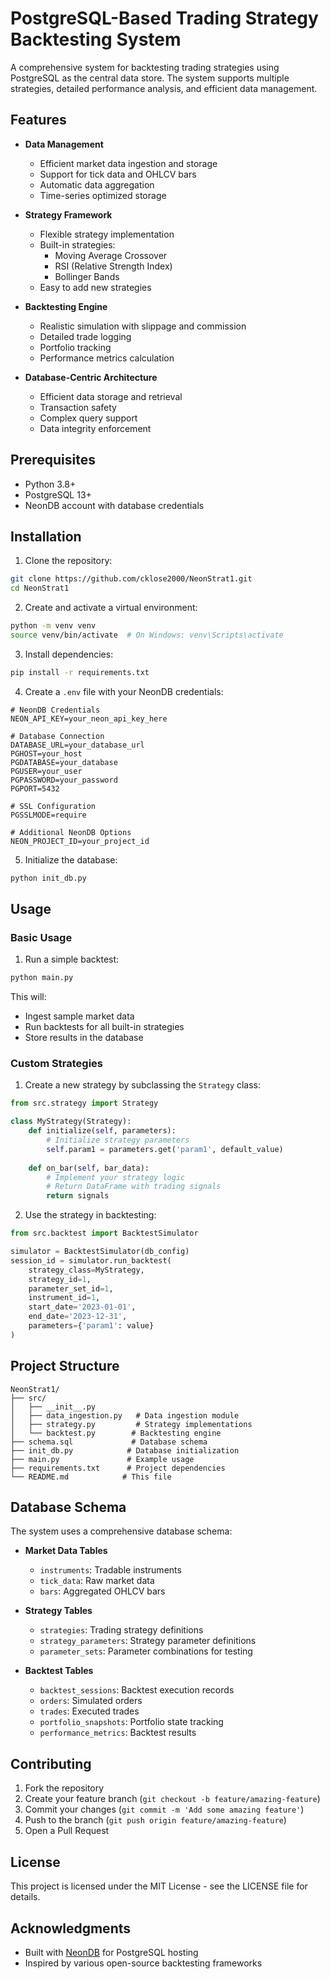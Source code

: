 # PostgreSQL-Based Trading Strategy Backtesting System

A comprehensive system for backtesting trading strategies using PostgreSQL as the central data store. The system supports multiple strategies, detailed performance analysis, and efficient data management.

## Features

- **Data Management**
  - Efficient market data ingestion and storage
  - Support for tick data and OHLCV bars
  - Automatic data aggregation
  - Time-series optimized storage

- **Strategy Framework**
  - Flexible strategy implementation
  - Built-in strategies:
    - Moving Average Crossover
    - RSI (Relative Strength Index)
    - Bollinger Bands
  - Easy to add new strategies

- **Backtesting Engine**
  - Realistic simulation with slippage and commission
  - Detailed trade logging
  - Portfolio tracking
  - Performance metrics calculation

- **Database-Centric Architecture**
  - Efficient data storage and retrieval
  - Transaction safety
  - Complex query support
  - Data integrity enforcement

## Prerequisites

- Python 3.8+
- PostgreSQL 13+
- NeonDB account with database credentials

## Installation

1. Clone the repository:
```bash
git clone https://github.com/cklose2000/NeonStrat1.git
cd NeonStrat1
```

2. Create and activate a virtual environment:
```bash
python -m venv venv
source venv/bin/activate  # On Windows: venv\Scripts\activate
```

3. Install dependencies:
```bash
pip install -r requirements.txt
```

4. Create a `.env` file with your NeonDB credentials:
```env
# NeonDB Credentials
NEON_API_KEY=your_neon_api_key_here

# Database Connection
DATABASE_URL=your_database_url
PGHOST=your_host
PGDATABASE=your_database
PGUSER=your_user
PGPASSWORD=your_password
PGPORT=5432

# SSL Configuration
PGSSLMODE=require

# Additional NeonDB Options
NEON_PROJECT_ID=your_project_id
```

5. Initialize the database:
```bash
python init_db.py
```

## Usage

### Basic Usage

1. Run a simple backtest:
```bash
python main.py
```

This will:
- Ingest sample market data
- Run backtests for all built-in strategies
- Store results in the database

### Custom Strategies

1. Create a new strategy by subclassing the `Strategy` class:
```python
from src.strategy import Strategy

class MyStrategy(Strategy):
    def initialize(self, parameters):
        # Initialize strategy parameters
        self.param1 = parameters.get('param1', default_value)
    
    def on_bar(self, bar_data):
        # Implement your strategy logic
        # Return DataFrame with trading signals
        return signals
```

2. Use the strategy in backtesting:
```python
from src.backtest import BacktestSimulator

simulator = BacktestSimulator(db_config)
session_id = simulator.run_backtest(
    strategy_class=MyStrategy,
    strategy_id=1,
    parameter_set_id=1,
    instrument_id=1,
    start_date='2023-01-01',
    end_date='2023-12-31',
    parameters={'param1': value}
)
```

## Project Structure

```
NeonStrat1/
├── src/
│   ├── __init__.py
│   ├── data_ingestion.py   # Data ingestion module
│   ├── strategy.py         # Strategy implementations
│   └── backtest.py        # Backtesting engine
├── schema.sql             # Database schema
├── init_db.py            # Database initialization
├── main.py               # Example usage
├── requirements.txt      # Project dependencies
└── README.md            # This file
```

## Database Schema

The system uses a comprehensive database schema:

- **Market Data Tables**
  - `instruments`: Tradable instruments
  - `tick_data`: Raw market data
  - `bars`: Aggregated OHLCV bars

- **Strategy Tables**
  - `strategies`: Trading strategy definitions
  - `strategy_parameters`: Strategy parameter definitions
  - `parameter_sets`: Parameter combinations for testing

- **Backtest Tables**
  - `backtest_sessions`: Backtest execution records
  - `orders`: Simulated orders
  - `trades`: Executed trades
  - `portfolio_snapshots`: Portfolio state tracking
  - `performance_metrics`: Backtest results

## Contributing

1. Fork the repository
2. Create your feature branch (`git checkout -b feature/amazing-feature`)
3. Commit your changes (`git commit -m 'Add some amazing feature'`)
4. Push to the branch (`git push origin feature/amazing-feature`)
5. Open a Pull Request

## License

This project is licensed under the MIT License - see the LICENSE file for details.

## Acknowledgments

- Built with [NeonDB](https://neon.tech/) for PostgreSQL hosting
- Inspired by various open-source backtesting frameworks
